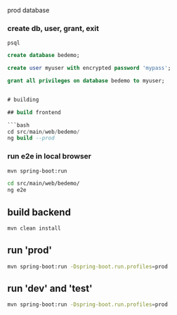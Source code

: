 prod database

### create db, user, grant, exit

```
psql
```


```sql
create database bedemo;
```
```sql
create user myuser with encrypted password 'mypass';
```

```sql
grant all privileges on database bedemo to myuser;


# building

## build frontend

```bash
cd src/main/web/bedemo/
ng build --prod
```

### run e2e in local browser
```bash
mvn spring-boot:run

cd src/main/web/bedemo/
ng e2e
```

## build backend

```bash
mvn clean install
```
## run 'prod'
```bash
mvn spring-boot:run -Dspring-boot.run.profiles=prod
```


## run 'dev' and 'test'
```bash
mvn spring-boot:run -Dspring-boot.run.profiles=prod
```
